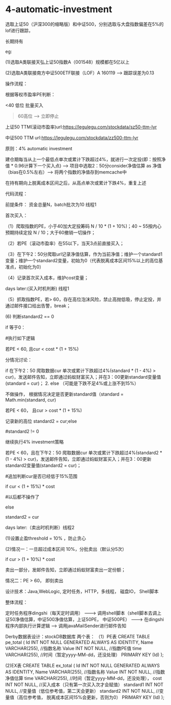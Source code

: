 # 4-automatic-investment

选取上证50（沪深300的缩略版）和中证500，分别选取与大盘指数偏差在5%的lof进行跟踪，

长期持有

eg:

(1)选取A类联接天弘上证50指数A（001548）规模都在5亿以上

(2)选取A类联接南方中证500ETF联接（LOF）A 160119 —> 跟踪误差为0.13



操作流程：

根据等权市盈率PE判断：

<40 低位 批量买入

> 60高位 --> 立即停止

上证50 TTM(滚动市盈率)url:https://legulegu.com/stockdata/sz50-ttm-lyr

中证500 TTM url:https://legulegu.com/stockdata/zz500-ttm-lyr

原则：4% automatic investment

建仓期每当从上一个最低点单次或累计下跌超过4%，就进行一次定投(即：按照净值 * 0.96计算下一个买入点) --> 项目中选取2：50分consider净值估算 as 净值（bias在0.5%左右）--> 将两个指数的净值存到memcache中

在持有期向上脱离成本区间之后，从高点单次或累计下跌4%，重复上述



代码流程：

前提条件： 资金总量N，batch批次为10 线程1

首次买入：

（1）爬取指数的PE，小于40加大定投筹码 N / 10 * (1 + 10%)；40 ~ 55按内心预期持续定投 N / 10；大于60撤销一切操作；

（2）若PE（滚动市盈率）在55以下，当天3点前直接买入；

（3）在下午2：50分爬取url记录净值估算，作为当前净值；维护一个standard1变量；维护一个standard2变量，初始为0（代表脱离成本区间15%以上的高位基准点，初始化为0）

（4）记录首次买入成本，维护cost变量；

days later:(买入时机判断) 线程1

（5）抓取指数PE，若> 60，存在高位泡沫风险，禁止高抛低吸，停止定投，并通过邮件接口给出告警，break；

(6) 判断standard2 == 0

if 等于0：

#执行如下逻辑

若PE < 60, 且cur < cost * (1 + 15%)

分情况讨论：

if 在下午2：50 爬取数据cur 单次或累计下跌超过4%(standard * (1 - 4%) > cur)，发送邮件告知，立即通过蚂蚁财富买入；并在3：00更新standard变量值(standard = cur)；
2. else （可能是下跌不足4%或上涨不到15%）

不做操作， 根据情况决定是否更新standard值（standard = Math.min(standard, cur)

若PE < 60， 且cur > cost * (1 + 15%)

记录新的高位 standard2 = cur;else

#standard2 != 0

继续执行4% investment策略

若PE < 60，且在下午2：50 爬取数据cur 单次或累计下跌超过4%(standard2 * (1 - 4%) > cur)，发送邮件告知，立即通过蚂蚁财富买入；并在3：00更新standard2变量值(standard2 = cur)；

#追加判断cur是否已经低于15%范围

if cur < (1 + 15%) * cost

#以后都不操作了

else

standard2 = cur



days later:（卖出时机判断）线程2

(1)设置止盈threshold = 10% ，防止贪心

(2)情况一：一旦超过成本区间 10%，分批卖出（默认分5次）

if cur > (1 + 10%) * cost

卖出一部分，发邮件告知，立即通过蚂蚁财富卖出一定份额；

情况二：PE > 60， 即刻卖出



设计技术：Java,WebLogic, 定时任务，HTTP，多线程， 磁盘IO， Shell脚本

整体流程：

定时任务程序dingshi（每天定时调用） ---> 调用shell脚本（shell脚本去调上证50净值估算，中证500净值估算，上证50PE， 中证500PE）
---> 在dingshi程序内部执行计算逻辑 --> 调用javaMailSender进行邮件告知

Derby数据表设计：stockDB数据库
两个表：
（1）PE表
CREATE TABLE pe_total (
   Id INT NOT NULL GENERATED ALWAYS AS IDENTITY,
   Name VARCHAR(255),  //指数名称
   Value INT NOT NULL,  //指数PE值
   time VARCHAR(255),    //时间（暂定yyyy-MM-dd，还没处理）
   PRIMARY KEY (Id)
);

(2)EX表
CREATE TABLE ex_total (
   Id INT NOT NULL GENERATED ALWAYS AS IDENTITY,
   Name VARCHAR(255),  //指数名称
   Value INT NOT NULL,  //指数净值估算
   time VARCHAR(255),    //时间（暂定yyyy-MM-dd，还没处理），
   cost INT NOT NULL, //买入成本（只有第一次买入次才会赋值）
   standard1 INT NOT NULL, //变量值（低位参考值，第二天会更新） 
   standard2 INT NOT NULL, //变量值（高位参考值， 脱离成本区间15%会更新，否则为0）
   PRIMARY KEY (Id)
);
